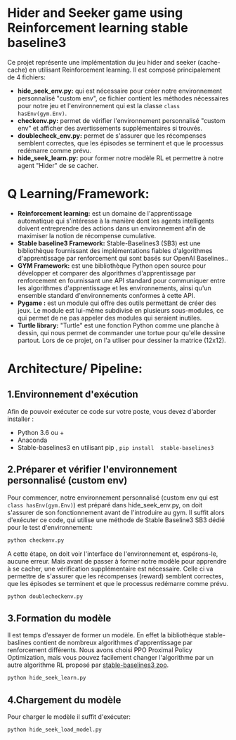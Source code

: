 # Hider and Seeker game using Reinforcement learning stable baseline3
Ce projet représente une implémentation du jeu hider and seeker (cache-cache) en utilisant Reinforcement learning. Il est composé principalement de 4 fichiers:
* **hide_seek_env.py:** qui est nécessaire pour créer notre environnement personnalisé "custom env", ce fichier contient les méthodes nécessaires pour notre jeu  et l'environnement qui est la classe ```class hasEnv(gym.Env)```.
* **checkenv.py:** permet de vérifier l'environnement personnalisé "custom env" et afficher des avertissements supplémentaires si trouvés.
* **doublecheck_env.py:** permet de s'assurer que les récompenses semblent correctes, que les épisodes se terminent et que le processus redémarre comme prévu. 
* **hide_seek_learn.py:** pour former notre modèle RL et permettre à notre agent "Hider" de se cacher. 
# Q Learning/Framework:
* **Reinforcement learning:**
  est un domaine de l'apprentissage automatique qui s'intéresse à la manière dont les agents intelligents doivent entreprendre des actions dans un environnement afin de maximiser la notion de récompense cumulative.
* **Stable baseline3 Framework:**
  Stable-Baselines3 (SB3) est une bibliothèque fournissant des implémentations fiables d'algorithmes d'apprentissage par renforcement qui sont basés sur OpenAI Baselines.. 
* **GYM Framework:**
  est une bibliothèque Python open source pour développer et comparer des algorithmes d'apprentissage par renforcement en fournissant une API standard pour communiquer entre les algorithmes d'apprentissage et les environnements, ainsi qu'un ensemble standard d'environnements conformes à cette API.
* **Pygame :**
  est un module qui offre des outils permettant de créer des jeux. Le module est lui-même subdivisé en plusieurs sous-modules, ce qui permet de ne pas appeler des modules qui seraient inutiles.
* **Turtle library:**
"Turtle" est une fonction Python comme une planche à dessin, qui nous permet de commander une tortue pour qu'elle dessine partout. Lors de ce projet, on l'a utliser pour dessiner la matrice (12x12).
 
# Architecture/ Pipeline:
## 1.Environnement d'exécution 
Afin de pouvoir exécuter ce code sur votre poste, vous devez d'aborder installer :
  * Python 3.6 ou +
  * Anaconda  
  * Stable-baselines3 en utilisant pip , ``` pip install  stable-baselines3 ```
## 2.Préparer et vérifier l'environnement personnalisé (custom env)
Pour commencer, notre environnement personnalisé (custom env qui est ```class hasEnv(gym.Env)```) est préparé dans hide_seek_env.py, on doit s'assurer de son fonctionnement avant de l'introduire au gym. Il suffit alors d'exécuter ce code, qui utilise une méthode de Stable Baseline3 SB3 dédié pour le test d'environnement: 
```bash
python checkenv.py
```
A cette étape, on doit voir l'interface  de l'environnement et, espérons-le, aucune erreur.
Mais avant de passer à former notre modèle pour apprendre à se cacher, une vérification supplémentaire est nécessaire. Celle ci va permettre de s'assurer que les récompenses (reward) semblent correctes, que les épisodes se terminent et que le processus redémarre comme prévu. 
```bash
python doublecheckenv.py
```
## 3.Formation du modèle 
Il est temps d'essayer de former un modèle. En effet la bibliothèque stable-baslines contient de nombreux algorithmes d'apprentissage par renforcement différents.
Nous avons choisi PPO Proximal Policy Optimization, mais vous pouvez facilement changer l'algorithme  par un autre algorithme RL proposé par [stable-baselines3 zoo](https://stable-baselines3.readthedocs.io/en/master/guide/rl_zoo.html). 


```bash
python hide_seek_learn.py
```
## 4.Chargement du modèle 
Pour charger le modèle il suffit d'exécuter:
```bash
python hide_seek_load_model.py
```

